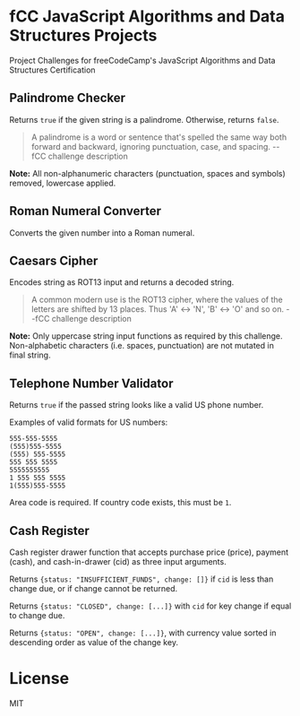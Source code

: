 # fCC JavaScript Algorithms and Data Structures Projects
Project Challenges for freeCodeCamp's JavaScript Algorithms and Data Structures Certification

## Palindrome Checker
Returns `true` if the given string is a palindrome. Otherwise, returns `false`.

> A palindrome is a word or sentence that's spelled the same way both forward and backward, ignoring punctuation, case, and spacing. --fCC challenge description

**Note:** All non-alphanumeric characters (punctuation, spaces and symbols) removed, lowercase applied.

## Roman Numeral Converter
Converts the given number into a Roman numeral.

## Caesars Cipher
Encodes string as ROT13 input and returns a decoded string.

> A common modern use is the ROT13 cipher, where the values of the letters are shifted by 13 places. Thus 'A' ↔ 'N', 'B' ↔ 'O' and so on. --fCC challenge description

**Note:** Only uppercase string input functions as required by this challenge. Non-alphabetic characters (i.e. spaces, punctuation) are not mutated in final string.

## Telephone Number Validator
Returns `true` if the passed string looks like a valid US phone number.

Examples of valid formats for US numbers:

```
555-555-5555
(555)555-5555
(555) 555-5555
555 555 5555
5555555555
1 555 555 5555
1(555)555-5555
```
Area code is required. If country code exists, this must be `1`.

## Cash Register
Cash register drawer function that accepts purchase price (price), payment (cash), and cash-in-drawer (cid) as three input arguments.

Returns `{status: "INSUFFICIENT_FUNDS", change: []}` if `cid` is less than change due, or if change cannot be returned.

Returns `{status: "CLOSED", change: [...]}` with `cid` for key change if  equal to change due.

Returns `{status: "OPEN", change: [...]}`, with currency value sorted in descending order as value of the change key.

# License
MIT
